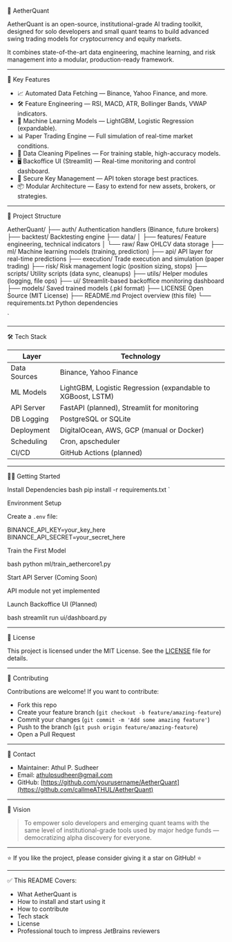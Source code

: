 🌟 AetherQuant

AetherQuant is an open-source, institutional-grade AI trading toolkit, designed for solo developers and small quant teams to build advanced swing trading models for cryptocurrency and equity markets.

It combines state-of-the-art data engineering, machine learning, and risk management into a modular, production-ready framework.

---

 🚀 Key Features

- 📈 Automated Data Fetching — Binance, Yahoo Finance, and more.
- 🛠️ Feature Engineering — RSI, MACD, ATR, Bollinger Bands, VWAP indicators.
- 🤖 Machine Learning Models — LightGBM, Logistic Regression (expandable).
- 📊 Paper Trading Engine — Full simulation of real-time market conditions.
- 🧹 Data Cleaning Pipelines — For training stable, high-accuracy models.
- 🖥️ Backoffice UI (Streamlit) — Real-time monitoring and control dashboard.
- 🔐 Secure Key Management — API token storage best practices.
- 📦 Modular Architecture — Easy to extend for new assets, brokers, or strategies.

---

 📂 Project Structure



AetherQuant/
├── auth/             Authentication handlers (Binance, future brokers)
├── backtest/         Backtesting engine
├── data/
│   ├── features/     Feature engineering, technical indicators
│   └── raw/          Raw OHLCV data storage
├── ml/               Machine learning models (training, prediction)
├── api/              API layer for real-time predictions
├── execution/        Trade execution and simulation (paper trading)
├── risk/             Risk management logic (position sizing, stops)
├── scripts/          Utility scripts (data sync, cleanups)
├── utils/            Helper modules (logging, file ops)
├── ui/               Streamlit-based backoffice monitoring dashboard
├── models/           Saved trained models (.pkl format)
├── LICENSE           Open Source (MIT License)
├── README.md         Project overview (this file)
└── requirements.txt  Python dependencies

`

---

 🛠️ Tech Stack

| Layer              | Technology      |
|--------------------|------------------|
| Data Sources       | Binance, Yahoo Finance |
| ML Models          | LightGBM, Logistic Regression (expandable to XGBoost, LSTM) |
| API Server         | FastAPI (planned), Streamlit for monitoring |
| DB Logging         | PostgreSQL or SQLite |
| Deployment         | DigitalOcean, AWS, GCP (manual or Docker) |
| Scheduling         | Cron, apscheduler |
| CI/CD              | GitHub Actions (planned)

---

 🧑‍💻 Getting Started

 Install Dependencies
bash
pip install -r requirements.txt
`

 Environment Setup

Create a `.env` file:


BINANCE_API_KEY=your_key_here
BINANCE_API_SECRET=your_secret_here


 Train the First Model

bash
python ml/train_aethercore1.py


Start API Server (Coming Soon)

API module not yet implemented


 Launch Backoffice UI (Planned)

bash
streamlit run ui/dashboard.py


---

 📜 License

This project is licensed under the MIT License.
See the [LICENSE](LICENSE) file for details.

---

 🙌 Contributing

Contributions are welcome!
If you want to contribute:

* Fork this repo
* Create your feature branch (`git checkout -b feature/amazing-feature`)
* Commit your changes (`git commit -m 'Add some amazing feature'`)
* Push to the branch (`git push origin feature/amazing-feature`)
* Open a Pull Request

---

 💬 Contact

* Maintainer: Athul P. Sudheer
* Email: athulpsudheer@gmail.com
* GitHub: [https://github.com/yourusername/AetherQuant](https://github.com/callmeATHUL/AetherQuant)

---

 🎯 Vision

> To empower solo developers and emerging quant teams with the same level of institutional-grade tools used by major hedge funds — democratizing alpha discovery for everyone.

---

⭐ If you like the project, please consider giving it a star on GitHub! ⭐



---

 ✅ This README Covers:
- What AetherQuant is
- How to install and start using it
- How to contribute
- Tech stack
- License
- Professional touch to impress JetBrains reviewers
